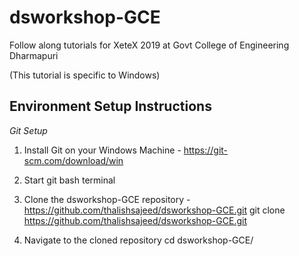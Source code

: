 # dsworkshop-GCE
Follow along tutorials for XeteX 2019 at Govt College of Engineering Dharmapuri

(This tutorial is specific to Windows)

## Environment Setup Instructions


*Git Setup*   
1. Install Git on your Windows Machine - https://git-scm.com/download/win 

2. Start git bash terminal 

3. Clone the dsworkshop-GCE repository - https://github.com/thalishsajeed/dsworkshop-GCE.git 
   git clone https://github.com/thalishsajeed/dsworkshop-GCE.git 
4. Navigate to the cloned repository
   cd dsworkshop-GCE/
